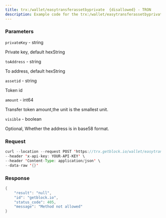 ```yaml
---
title: trx:/wallet/easytransferassetbyprivate  {disallowed} - TRON
description: Example code for the trx:/wallet/easytransferassetbyprivate  {disallowed} rest method. Сomplete guide on how to use trx:/wallet/easytransferassetbyprivate  {disallowed} rest in GetBlock.io Web3 documentation.
---
```


### Parameters


`privateKey` - string

Private key, default hexString

`toAddress` - string

To address, default hexString

`assetid` - string

Token id

`amount` - int64

Transfer token amount,the unit is the smallest unit.

`visible` - boolean

Optional, Whether the address is in base58 format.

### Request

``` java
curl --location --request POST 'https://trx.getblock.io/wallet/easytransferassetbyprivate' \
--header 'x-api-key: YOUR-API-KEY' \
--header 'Content-Type: application/json' \
--data-raw '{}'
```

###  Response

``` java
{
    "result": "null",
    "id": "getblock.io",
    "status_code": 405,
    "message": "Method not allowed"
}
```

